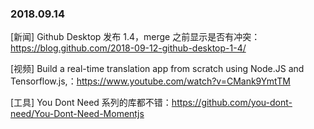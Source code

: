 ### 2018.09.14

[新闻] Github Desktop 发布 1.4，merge 之前显示是否有冲突：<https://blog.github.com/2018-09-12-github-desktop-1-4/>

[视频] Build a real-time translation app from scratch using Node.JS and Tensorflow.js,：<https://www.youtube.com/watch?v=CMank9YmtTM>

[工具] You Dont Need 系列的库都不错：<https://github.com/you-dont-need/You-Dont-Need-Momentjs>
